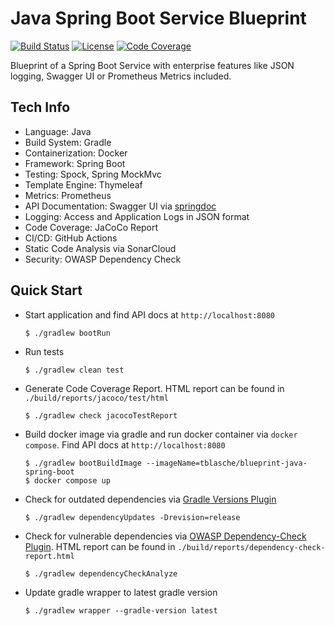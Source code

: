 # Java Spring Boot Service Blueprint
[![Build Status](https://github.com/tblasche/blueprint-java-spring-boot/actions/workflows/main.yml/badge.svg)](https://github.com/tblasche/blueprint-java-spring-boot/actions/workflows/main.yml)
[![License](https://img.shields.io/github/license/tblasche/blueprint-java-spring-boot)](https://github.com/tblasche/blueprint-java-spring-boot/blob/main/LICENSE)
[![Code Coverage](https://sonarcloud.io/api/project_badges/measure?project=tblasche_blueprint-java-spring-boot&metric=coverage)](https://sonarcloud.io/summary/new_code?id=tblasche_blueprint-java-spring-boot)

Blueprint of a Spring Boot Service with enterprise features like JSON logging, Swagger UI or Prometheus Metrics included.

## Tech Info
* Language: Java
* Build System: Gradle
* Containerization: Docker
* Framework: Spring Boot
* Testing: Spock, Spring MockMvc
* Template Engine: Thymeleaf
* Metrics: Prometheus
* API Documentation: Swagger UI via [springdoc](https://springdoc.org/)
* Logging: Access and Application Logs in JSON format
* Code Coverage: JaCoCo Report
* CI/CD: GitHub Actions
* Static Code Analysis via SonarCloud
* Security: OWASP Dependency Check

## Quick Start
* Start application and find API docs at `http://localhost:8080`
  ```console
  $ ./gradlew bootRun
  ```
* Run tests
  ```console
  $ ./gradlew clean test
  ```
* Generate Code Coverage Report. HTML report can be found in `./build/reports/jacoco/test/html`
  ```console
  $ ./gradlew check jacocoTestReport
  ```
* Build docker image via gradle and run docker container via `docker compose`. Find API docs at `http://localhost:8080`
  ```console
  $ ./gradlew bootBuildImage --imageName=tblasche/blueprint-java-spring-boot
  $ docker compose up
  ```
* Check for outdated dependencies via [Gradle Versions Plugin](https://github.com/ben-manes/gradle-versions-plugin)
  ```console
  $ ./gradlew dependencyUpdates -Drevision=release
  ```
* Check for vulnerable dependencies via [OWASP Dependency-Check Plugin](https://jeremylong.github.io/DependencyCheck/dependency-check-gradle/index.html). HTML report can be found in `./build/reports/dependency-check-report.html`
  ```console
  $ ./gradlew dependencyCheckAnalyze
  ```
* Update gradle wrapper to latest gradle version
  ```console
  $ ./gradlew wrapper --gradle-version latest
  ```
